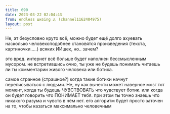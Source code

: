 ```yaml
---
title: 690
date: 2023-03-22 02:04:43
from: endless шизing ⍼ (channel1162404975)
layout: post
---
```


Не, эт безусловно круто всё, можно будет ещё долго ахуевать насколько человекоподобнее становятся произведения (текста, картиночки.....) всяких ИИшек, но.. зачем?

это вред. интернет всё больше будет наполнен бессмысленным мусором. не встретившись очно, ты уже не будешь понимать читаешь ли ты комментарии живого человека или ботика.

самое странное (страшное?) когда такие ботики начнут переписываться с людьми. 
Не, ну как вынести может наверное мозг тот момент, когда ты будешь ЧУВСТВОВАТЬ что чувствует ботик. или когда он будет говорить что ПОНИМАЕТ тебя. при этом ты точно знаешь что никакого разума и чувств в нём нет. его алгоритм будет просто заточен на то, чтобы казаться максимально человечным
